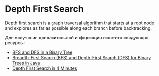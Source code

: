 # Depth First Search

Depth first search is a graph traversal algorithm that starts at a root node and explores as far as possible along each branch before backtracking.

Для получения дополнительной информации посетите следующие ресурсы:

- [BFS and DFS in a Binary Tree](https://www.youtube.com/watch?v=uWL6FJhq5fM)
- [Breadth-First Search (BFS) and Depth-First Search (DFS) for Binary Trees in Java](https://www.digitalocean.com/community/tutorials/breadth-first-search-depth-first-search-bfs-dfs)
- [Depth First Search in 4 Minutes](https://www.youtube.com/watch?v=Urx87-NMm6c)

